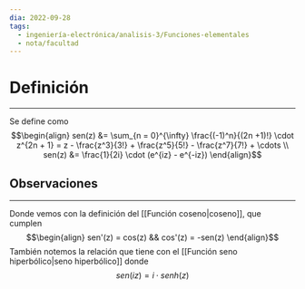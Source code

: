```yaml
---
dia: 2022-09-28
tags:
  - ingeniería-electrónica/analisis-3/Funciones-elementales
  - nota/facultad
---
```

# Definición
---
Se define como
$$\begin{align} 
	sen(z) &= \sum_{n = 0}^{\infty} \frac{(-1)^n}{(2n +1)!} \cdot z^{2n + 1} = z - \frac{z^3}{3!} + \frac{z^5}{5!} - \frac{z^7}{7!} + \cdots \\
	sen(z) &= \frac{1}{2i} \cdot (e^{iz} - e^{-iz})
\end{align}$$

## Observaciones
---
Donde vemos con la definición del [[Función coseno|coseno]], que cumplen
$$\begin{align} sen'(z) = cos(z) && cos'(z) = -sen(z) \end{align}$$
También notemos la relación que tiene con el [[Función seno hiperbólico|seno hiperbólico]] donde 
$$ sen(iz) = i \cdot senh(z) $$